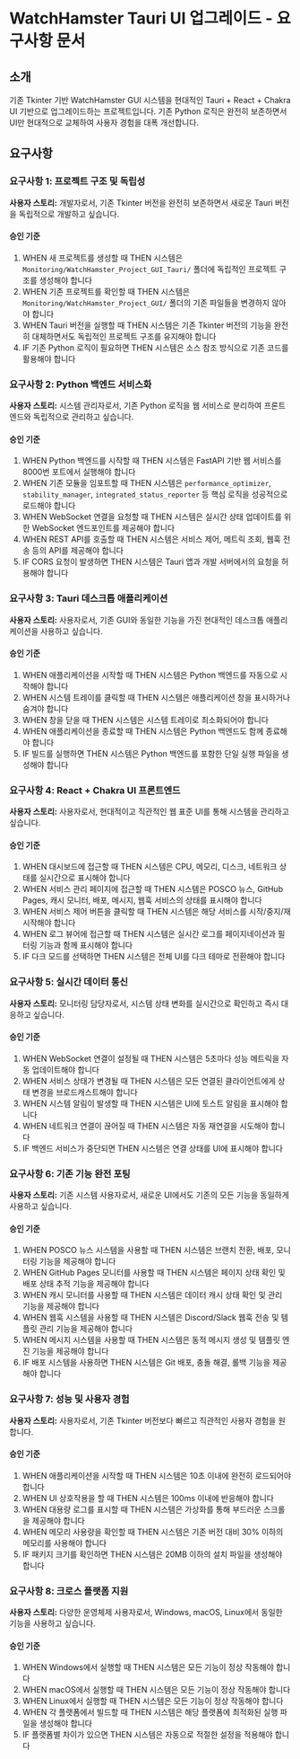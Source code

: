 # WatchHamster Tauri UI 업그레이드 - 요구사항 문서

## 소개

기존 Tkinter 기반 WatchHamster GUI 시스템을 현대적인 Tauri + React + Chakra UI 기반으로 업그레이드하는 프로젝트입니다. 기존 Python 로직은 완전히 보존하면서 UI만 현대적으로 교체하여 사용자 경험을 대폭 개선합니다.

## 요구사항

### 요구사항 1: 프로젝트 구조 및 독립성

**사용자 스토리:** 개발자로서, 기존 Tkinter 버전을 완전히 보존하면서 새로운 Tauri 버전을 독립적으로 개발하고 싶습니다.

#### 승인 기준
1. WHEN 새 프로젝트를 생성할 때 THEN 시스템은 `Monitoring/WatchHamster_Project_GUI_Tauri/` 폴더에 독립적인 프로젝트 구조를 생성해야 합니다
2. WHEN 기존 프로젝트를 확인할 때 THEN 시스템은 `Monitoring/WatchHamster_Project_GUI/` 폴더의 기존 파일들을 변경하지 않아야 합니다
3. WHEN Tauri 버전을 실행할 때 THEN 시스템은 기존 Tkinter 버전의 기능을 완전히 대체하면서도 독립적인 프로젝트 구조를 유지해야 합니다
4. IF 기존 Python 로직이 필요하면 THEN 시스템은 소스 참조 방식으로 기존 코드를 활용해야 합니다

### 요구사항 2: Python 백엔드 서비스화

**사용자 스토리:** 시스템 관리자로서, 기존 Python 로직을 웹 서비스로 분리하여 프론트엔드와 독립적으로 관리하고 싶습니다.

#### 승인 기준
1. WHEN Python 백엔드를 시작할 때 THEN 시스템은 FastAPI 기반 웹 서비스를 8000번 포트에서 실행해야 합니다
2. WHEN 기존 모듈을 임포트할 때 THEN 시스템은 `performance_optimizer`, `stability_manager`, `integrated_status_reporter` 등 핵심 로직을 성공적으로 로드해야 합니다
3. WHEN WebSocket 연결을 요청할 때 THEN 시스템은 실시간 상태 업데이트를 위한 WebSocket 엔드포인트를 제공해야 합니다
4. WHEN REST API를 호출할 때 THEN 시스템은 서비스 제어, 메트릭 조회, 웹훅 전송 등의 API를 제공해야 합니다
5. IF CORS 요청이 발생하면 THEN 시스템은 Tauri 앱과 개발 서버에서의 요청을 허용해야 합니다

### 요구사항 3: Tauri 데스크톱 애플리케이션

**사용자 스토리:** 사용자로서, 기존 GUI와 동일한 기능을 가진 현대적인 데스크톱 애플리케이션을 사용하고 싶습니다.

#### 승인 기준
1. WHEN 애플리케이션을 시작할 때 THEN 시스템은 Python 백엔드를 자동으로 시작해야 합니다
2. WHEN 시스템 트레이를 클릭할 때 THEN 시스템은 애플리케이션 창을 표시하거나 숨겨야 합니다
3. WHEN 창을 닫을 때 THEN 시스템은 시스템 트레이로 최소화되어야 합니다
4. WHEN 애플리케이션을 종료할 때 THEN 시스템은 Python 백엔드도 함께 종료해야 합니다
5. IF 빌드를 실행하면 THEN 시스템은 Python 백엔드를 포함한 단일 실행 파일을 생성해야 합니다

### 요구사항 4: React + Chakra UI 프론트엔드

**사용자 스토리:** 사용자로서, 현대적이고 직관적인 웹 표준 UI를 통해 시스템을 관리하고 싶습니다.

#### 승인 기준
1. WHEN 대시보드에 접근할 때 THEN 시스템은 CPU, 메모리, 디스크, 네트워크 상태를 실시간으로 표시해야 합니다
2. WHEN 서비스 관리 페이지에 접근할 때 THEN 시스템은 POSCO 뉴스, GitHub Pages, 캐시 모니터, 배포, 메시지, 웹훅 서비스의 상태를 표시해야 합니다
3. WHEN 서비스 제어 버튼을 클릭할 때 THEN 시스템은 해당 서비스를 시작/중지/재시작해야 합니다
4. WHEN 로그 뷰어에 접근할 때 THEN 시스템은 실시간 로그를 페이지네이션과 필터링 기능과 함께 표시해야 합니다
5. IF 다크 모드를 선택하면 THEN 시스템은 전체 UI를 다크 테마로 전환해야 합니다

### 요구사항 5: 실시간 데이터 통신

**사용자 스토리:** 모니터링 담당자로서, 시스템 상태 변화를 실시간으로 확인하고 즉시 대응하고 싶습니다.

#### 승인 기준
1. WHEN WebSocket 연결이 설정될 때 THEN 시스템은 5초마다 성능 메트릭을 자동 업데이트해야 합니다
2. WHEN 서비스 상태가 변경될 때 THEN 시스템은 모든 연결된 클라이언트에게 상태 변경을 브로드캐스트해야 합니다
3. WHEN 시스템 알림이 발생할 때 THEN 시스템은 UI에 토스트 알림을 표시해야 합니다
4. WHEN 네트워크 연결이 끊어질 때 THEN 시스템은 자동 재연결을 시도해야 합니다
5. IF 백엔드 서비스가 중단되면 THEN 시스템은 연결 상태를 UI에 표시해야 합니다

### 요구사항 6: 기존 기능 완전 포팅

**사용자 스토리:** 기존 시스템 사용자로서, 새로운 UI에서도 기존의 모든 기능을 동일하게 사용하고 싶습니다.

#### 승인 기준
1. WHEN POSCO 뉴스 시스템을 사용할 때 THEN 시스템은 브랜치 전환, 배포, 모니터링 기능을 제공해야 합니다
2. WHEN GitHub Pages 모니터를 사용할 때 THEN 시스템은 페이지 상태 확인 및 배포 상태 추적 기능을 제공해야 합니다
3. WHEN 캐시 모니터를 사용할 때 THEN 시스템은 데이터 캐시 상태 확인 및 관리 기능을 제공해야 합니다
4. WHEN 웹훅 시스템을 사용할 때 THEN 시스템은 Discord/Slack 웹훅 전송 및 템플릿 관리 기능을 제공해야 합니다
5. WHEN 메시지 시스템을 사용할 때 THEN 시스템은 동적 메시지 생성 및 템플릿 엔진 기능을 제공해야 합니다
6. IF 배포 시스템을 사용하면 THEN 시스템은 Git 배포, 충돌 해결, 롤백 기능을 제공해야 합니다

### 요구사항 7: 성능 및 사용자 경험

**사용자 스토리:** 사용자로서, 기존 Tkinter 버전보다 빠르고 직관적인 사용자 경험을 원합니다.

#### 승인 기준
1. WHEN 애플리케이션을 시작할 때 THEN 시스템은 10초 이내에 완전히 로드되어야 합니다
2. WHEN UI 상호작용을 할 때 THEN 시스템은 100ms 이내에 반응해야 합니다
3. WHEN 대용량 로그를 표시할 때 THEN 시스템은 가상화를 통해 부드러운 스크롤을 제공해야 합니다
4. WHEN 메모리 사용량을 확인할 때 THEN 시스템은 기존 버전 대비 30% 이하의 메모리를 사용해야 합니다
5. IF 패키지 크기를 확인하면 THEN 시스템은 20MB 이하의 설치 파일을 생성해야 합니다

### 요구사항 8: 크로스 플랫폼 지원

**사용자 스토리:** 다양한 운영체제 사용자로서, Windows, macOS, Linux에서 동일한 기능을 사용하고 싶습니다.

#### 승인 기준
1. WHEN Windows에서 실행할 때 THEN 시스템은 모든 기능이 정상 작동해야 합니다
2. WHEN macOS에서 실행할 때 THEN 시스템은 모든 기능이 정상 작동해야 합니다
3. WHEN Linux에서 실행할 때 THEN 시스템은 모든 기능이 정상 작동해야 합니다
4. WHEN 각 플랫폼에서 빌드할 때 THEN 시스템은 해당 플랫폼에 최적화된 실행 파일을 생성해야 합니다
5. IF 플랫폼별 차이가 있으면 THEN 시스템은 자동으로 적절한 설정을 적용해야 합니다
